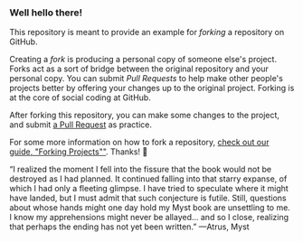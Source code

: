 ### Well hello there!

This repository is meant to provide an example for *forking* a repository on GitHub.

Creating a *fork* is producing a personal copy of someone else's project. Forks act as a sort of bridge between the original repository and your personal copy. You can submit *Pull Requests* to help make other people's projects better by offering your changes up to the original project. Forking is at the core of social coding at GitHub.

After forking this repository, you can make some changes to the project, and submit [a Pull Request](https://github.com/octocat/Spoon-Knife/pulls) as practice.

For some more information on how to fork a repository, [check out our guide, "Forking Projects""](http://guides.github.com/overviews/forking/). Thanks! :sparkling_heart:

“I realized the moment I fell into the fissure that the book would not be destroyed as I had planned. It continued falling into that starry expanse, of which I had only a fleeting glimpse. I have tried to speculate where it might have landed, but I must admit that such conjecture is futile. Still, questions about whose hands might one day hold my Myst book are unsettling to me. I know my apprehensions might never be allayed… and so I close, realizing that perhaps the ending has not yet been written.” —Atrus, Myst
